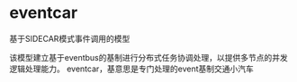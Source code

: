 # eventcar
基于SIDECAR模式事件调用的模型

该模型建立基于eventbus的基制进行分布式任务协调处理，以提供多节点的并发逻辑处理能力。 eventcar，基意思是专门处理的event基制交通小汽车